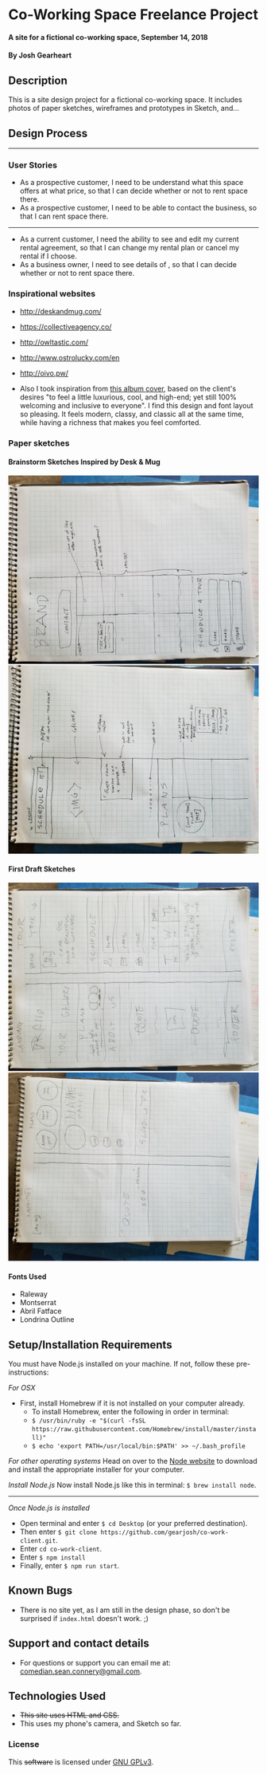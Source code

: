 # Co-Working Space Freelance Project

#### A site for a fictional co-working space, September 14, 2018

#### By Josh Gearheart

## Description
This is a site design project for a fictional co-working space.  It includes photos of paper sketches, wireframes and prototypes in Sketch, and...

## Design Process

****

### User Stories

- As a prospective customer,
  I need to be understand what this space offers at what price,
  so that I can decide whether or not to rent space there.
- As a prospective customer,
  I need to be able to contact the business,
  so that I can rent space there.
****
- As a current customer,
  I need the ability to see and edit my current rental agreement,
  so that I can change my rental plan or cancel my rental if I choose.
- As a business owner,
  I need to see details of ,
  so that I can decide whether or not to rent space there.

### Inspirational websites

- http://deskandmug.com/
- https://collectiveagency.co/
- http://owltastic.com/
- http://www.ostrolucky.com/en
- http://oivo.pw/

- Also I took inspiration from [this album cover](img/bama.jpg), based on the client's desires "to feel a little luxurious, cool, and high-end; yet still 100% welcoming and inclusive to everyone".  I find this design and font layout so pleasing.  It feels modern, classy, and classic all at the same time, while having a richness that makes you feel comforted.

### Paper sketches

#### Brainstorm Sketches Inspired by Desk & Mug

![pre sketch 1](img/pre1.jpg)
![pre sketch 2](img/pre2.jpg)

#### First Draft Sketches

![sketch 1](img/draft1.jpg)
![sketch 2](img/draft2.jpg)

#### Fonts Used

- Raleway
- Montserrat
- Abril Fatface
- Londrina Outline

## Setup/Installation Requirements

You must have Node.js installed on your machine. If not, follow these pre-instructions:

_For OSX_

- First, install Homebrew if it is not installed on your computer already.
  - To install Homebrew, enter the following in order in terminal:
  - `$ /usr/bin/ruby -e "$(curl -fsSL https://raw.githubusercontent.com/Homebrew/install/master/install)"`
  - `$ echo 'export PATH=/usr/local/bin:$PATH' >> ~/.bash_profile`

_For other operating systems_
Head on over to the [Node website](https://nodejs.org/en/download/) to download and install the appropriate installer for your computer.

_Install Node.js_
Now install Node.js like this in terminal: `$ brew install node`.

****
_Once Node.js is installed_

- Open terminal and enter `$ cd Desktop` (or your preferred destination).
- Then enter `$ git clone https://github.com/gearjosh/co-work-client.git`.
- Enter `cd co-work-client`.
- Enter `$ npm install`
- Finally, enter `$ npm run start`.

## Known Bugs
- There is no site yet, as I am still in the design phase, so don't be surprised if `index.html` doesn't work. ;)

## Support and contact details
- For questions or support you can email me at: comedian.sean.connery@gmail.com.

## Technologies Used
- ~~This site uses HTML and CSS.~~
- This uses my phone's camera, and Sketch so far.

### License
This ~~software~~ is licensed under [GNU GPLv3](LICENSE.txt).
